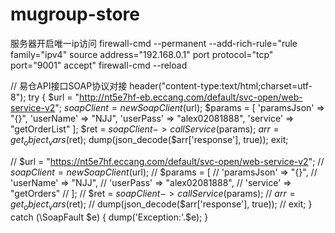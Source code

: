 # mugroup-store

服务器开启唯一ip访问
firewall-cmd --permanent --add-rich-rule="rule family="ipv4" source address="192.168.0.1" port protocol="tcp" port="9001" accept"
firewall-cmd --reload

// 易仓API接口SOAP协议对接
header("content-type:text/html;charset=utf-8");
try {
$url = "http://nt5e7hf-eb.eccang.com/default/svc-open/web-service-v2";
$soapClient = new SoapClient($url);
$params = [
'paramsJson'    =>  "{}",
'userName'      =>  "NJJ",
'userPass'      =>  "alex02081888",
'service'       =>  "getOrderList"
];
$ret = $soapClient->callService($params);
$arr = get_object_vars($ret);
dump(json_decode($arr['response'], true));
exit;

//            $url = "https://nt5e7hf.eccang.com/default/svc-open/web-service-v2";
//            $soapClient = new SoapClient($url);
//            $params = [
//                'paramsJson'    =>  "{}",
//                'userName'      =>  "NJJ",
//                'userPass'      =>  "alex02081888",
//                'service'       =>  "getOrders"
//            ];
//            $ret = $soapClient->callService($params);
//            $arr = get_object_vars($ret);
//            dump(json_decode($arr['response'], true));
//            exit;
} catch (\SoapFault $e) {
    dump('Exception:'.$e);
}